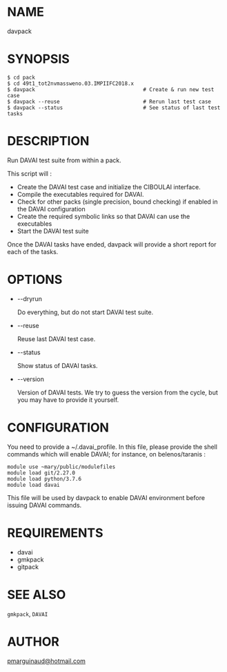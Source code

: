 # NAME

davpack

# SYNOPSIS

    $ cd pack
    $ cd 49t1_tot2nvmassweno.03.IMPIIFC2018.x
    $ davpack                                   # Create & run new test case
    $ davpack --reuse                           # Rerun last test case
    $ davpack --status                          # See status of last test tasks

# DESCRIPTION

Run DAVAI test suite from within a pack. 

This script will :

- Create the DAVAI test case and initialize the CIBOULAI interface.
- Compile the executables required for DAVAI.
- Check for other packs (single precision, bound checking) if enabled in the DAVAI configuration
- Create the required symbolic links so that DAVAI can use the executables
- Start the DAVAI test suite

Once the DAVAI tasks have ended, davpack will provide a short report for each of the tasks.

# OPTIONS

- --dryrun

    Do everything, but do not start DAVAI test suite.

- --reuse

    Reuse last DAVAI test case.

- --status

    Show status of DAVAI tasks.

- --version

    Version of DAVAI tests. We try to guess the version from the cycle, but you may have 
    to provide it yourself.

# CONFIGURATION

You need to provide a ~/.davai\_profile. In this file, please provide the shell commands
which will enable DAVAI; for instance, on belenos/taranis : 

    module use ~mary/public/modulefiles 
    module load git/2.27.0
    module load python/3.7.6 
    module load davai

This file will be used by davpack to enable DAVAI environment before issuing DAVAI commands.

# REQUIREMENTS

- davai
- gmkpack
- gitpack

# SEE ALSO

`gmkpack`, `DAVAI`

# AUTHOR

pmarguinaud@hotmail.com

